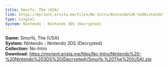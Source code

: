```yaml
---
title: Smurfs, The (USA)
link: https://myrient.erista.me/files/No-Intro/Nintendo%20-%20Nintendo%203DS%20(Decrypted)/Smurfs,%20The%20(USA).zip
type: single1
System: Nintendo - Nintendo 3DS (Decrypted)
---
```

<b>Game:</b> Smurfs, The (USA)<br>
<b>System:</b> Nintendo - Nintendo 3DS (Decrypted)<br>
<b>Collection:</b> No-Intro<br>
<b>Download:</b> https://myrient.erista.me/files/No-Intro/Nintendo%20-%20Nintendo%203DS%20(Decrypted)/Smurfs,%20The%20(USA).zip